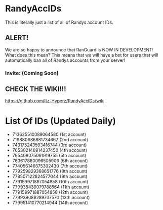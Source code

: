 # RandyAccIDs
This is literally just a list of all of Randys account IDs.

## ALERT!
We are so happy to announce that RanGuard is NOW IN DEVELOPMENT!
What does this mean? This means that we will have a bot for users that
will automatically ban all of Randys accounts from your server!

### Invite: (Coming Soon)

## CHECK THE WIKI!!!
https://github.com/Itz-Hyperz/RandyAccIDs/wiki

# List Of IDs (Updated Daily)
- 713625510089064580 (1st account)
- 719880686881734667 (2nd account)
- 743175243593416744 (3rd account)
- 765302140914237450 (4th account)
- 765408075061919755 (5th account)
- 763617880096505906 (6th account)
- 774056146675302430 (7th account)
- 779259829368651776 (8th account)
- 778507122824577044 (9th account)
- 779159971887054858 (10th account)
- 779938439079788564 (11th account)
- 779159971887054858 (12th account)
- 779939089289707570 (13th account)
- 779951410770214944 (14th account)
